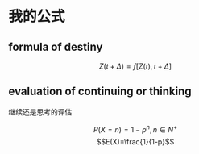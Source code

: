 # 我的公式

## formula of destiny 

$$Z(t+\Delta)=f[Z(t),t+\Delta]$$

## evaluation of continuing or thinking

继续还是思考的评估

$$P(X=n)=1-p^{n},n\in N^{+}$$
$$E(X)=\frac{1}{1-p}$$